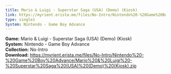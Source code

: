 ```yaml
---
title: Mario & Luigi - Superstar Saga (USA) (Demo) (Kiosk)
link: https://myrient.erista.me/files/No-Intro/Nintendo%20-%20Game%20Boy%20Advance/Mario%20&%20Luigi%20-%20Superstar%20Saga%20(USA)%20(Demo)%20(Kiosk).zip
type: single1
System: Nintendo - Game Boy Advance
---
```

<b>Game:</b> Mario & Luigi - Superstar Saga (USA) (Demo) (Kiosk)<br>
<b>System:</b> Nintendo - Game Boy Advance<br>
<b>Collection:</b> No-Intro<br>
<b>Download:</b> https://myrient.erista.me/files/No-Intro/Nintendo%20-%20Game%20Boy%20Advance/Mario%20&%20Luigi%20-%20Superstar%20Saga%20(USA)%20(Demo)%20(Kiosk).zip